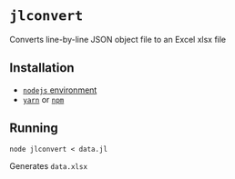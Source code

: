 # <code>jlconvert</code>

Converts line-by-line JSON object file to an Excel xlsx file

## Installation

* [<code>nodejs</code> environment](http://nodejs.org/)
* [<code>yarn</code>](https://yarnpkg.com/) or [<code>npm</code>](https://www.npmjs.com/)

## Running

<code>node jlconvert &lt; data.jl</code>

Generates <code>data.xlsx</code>
